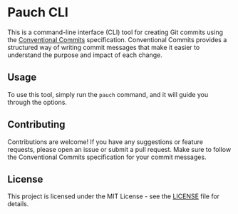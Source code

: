 # Pauch CLI

This is a command-line interface (CLI) tool for creating Git commits using the [Conventional Commits](https://www.conventionalcommits.org) specification. Conventional Commits provides a structured way of writing commit messages that make it easier to understand the purpose and impact of each change.

## Usage

To use this tool, simply run the `pauch` command, and it will guide you through the options.


## Contributing

Contributions are welcome! If you have any suggestions or feature requests, please open an issue or submit a pull request. Make sure to follow the Conventional Commits specification for your commit messages.

## License

This project is licensed under the MIT License - see the [LICENSE](./license.txt) file for details.
